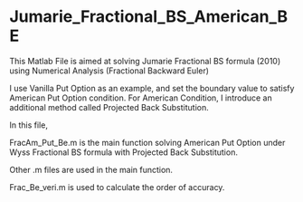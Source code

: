 # Jumarie_Fractional_BS_American_BE
This Matlab File is aimed at solving Jumarie Fractional BS formula (2010) using Numerical Analysis (Fractional Backward Euler)

I use Vanilla Put Option as an example, and set the boundary value to satisfy American Put Option condition. For American Condition, I introduce an additional method called Projected Back Substitution. 

In this file,

FracAm_Put_Be.m is the main function solving American Put Option under Wyss Fractional BS formula with Projected Back Substitution.

Other .m files are used in the main function.

Frac_Be_veri.m is used to calculate the order of accuracy.
